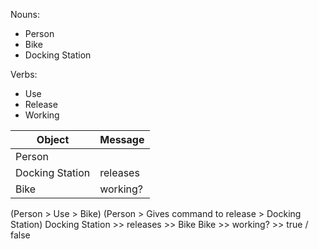 Nouns:
* Person
* Bike
* Docking Station

Verbs:
* Use
* Release
* Working

| Object | Message |
| ------ | ------- |
| Person |         |
| Docking Station | releases |
| Bike | working? |

(Person > Use > Bike)
(Person > Gives command to release > Docking Station)
Docking Station >> releases >> Bike
Bike >> working? >> true / false
